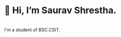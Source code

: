 <h1 >👋 Hi, I’m Saurav Shrestha.</h1><br>
I'm a student of BSC.CSIT.


<!---
saurav2078/saurav2078 is a ✨ special ✨ repository because its `README.md` (this file) appears on your GitHub profile.
You can click the Preview link to take a look at your changes.
--->
